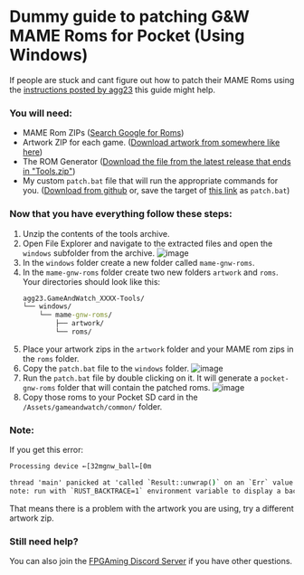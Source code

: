 # Dummy guide to patching G&W MAME Roms for Pocket (Using Windows)

If people are stuck and cant figure out how to patch their MAME Roms using the [instructions posted by agg23](https://github.com/agg23/fpga-gameandwatch/blob/master/docs/rom_generator.md) this guide might help.

### You will need:
- MAME Rom ZIPs ([Search Google for Roms](https://www.google.com/search?q=mame+game+and+watch+roms))
- Artwork ZIP for each game. ([Download artwork from somewhere like here](https://www.progettosnaps.net/artworks/artworks_files.php?romname=gnw))
- The ROM Generator ([Download the file from the latest release that ends in "Tools.zip"](https://github.com/agg23/fpga-gameandwatch/releases))
- My custom `patch.bat` file that will run the appropriate commands for you. ([Download from github](https://github.com/random11x/agg23-fpga-gameandwatch-hand-hold-guide/blob/main/patch.bat) or, save the target of [this link](https://raw.githubusercontent.com/random11x/agg23-fpga-gameandwatch-hand-hold-guide/main/patch.bat) as `patch.bat`)
  
### Now that you have everything follow these steps:

1. Unzip the contents of the tools archive.
2. Open File Explorer and navigate to the extracted files and open the `windows` subfolder from the archive.
   ![image](https://github.com/random11x/agg23-fpga-gameandwatch-hand-hold-guide/assets/137963515/b72554dd-b850-47bc-b2fd-3a7cc6878ab5)
4. In the `windows` folder create a new folder called `mame-gnw-roms`.
5. In the `mame-gnw-roms` folder create two new folders `artwork` and `roms`.
    Your directories should look like this:
    ```cmd
    agg23.GameAndWatch_XXXX-Tools/
    └── windows/
        └── mame-gnw-roms/
            ├── artwork/
            └── roms/
    ```
6. Place your artwork zips in the `artwork` folder and your MAME rom zips in the `roms` folder.
7. Copy the `patch.bat` file to the `windows` folder.
   ![image](https://github.com/random11x/agg23-fpga-gameandwatch-hand-hold-guide/assets/137963515/6919f414-dc2e-40e2-b8f5-807f0ca1dafb)
8. Run the `patch.bat` file by double clicking on it. It will generate a `pocket-gnw-roms` folder that will contain the patched roms.
   ![image](https://github.com/random11x/agg23-fpga-gameandwatch-hand-hold-guide/assets/137963515/38d397c3-0a8a-48b4-a323-96bd9206b32e)
10. Copy those roms to your Pocket SD card in the `/Assets/gameandwatch/common/` folder.

### Note:
If you get this error:
```cmd
Processing device ←[32mgnw_ball←[0m

thread 'main' panicked at 'called `Result::unwrap()` on an `Err` value: Custom { field: "unknown variant `collection`, expected one of `bounds`, `element`, `screen`" }', src\layout.rs:139:80
note: run with `RUST_BACKTRACE=1` environment variable to display a backtrace
```
That means there is a problem with the artwork you are using, try a different artwork zip.

### Still need help?
You can also join the [FPGAming Discord Server](https://discord.gg/aCcDhVtmYg) if you have other questions.
